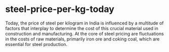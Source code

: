# steel-price-per-kg-today
Today, the price of steel per kilogram in India is influenced by a multitude of factors that interplay to determine the cost of this crucial material used in  construction and manufacturing. At the core of steel pricing are fluctuations in the costs of raw materials, primarily iron ore and coking coal, which are  essential for steel production.
